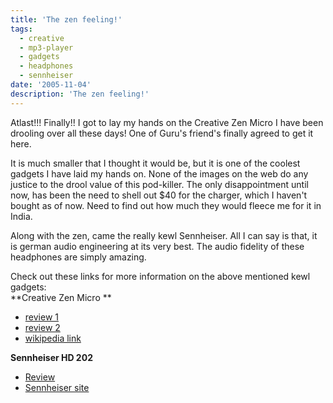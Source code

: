 ```yaml
---
title: 'The zen feeling!'
tags:
  - creative
  - mp3-player
  - gadgets
  - headphones
  - sennheiser
date: '2005-11-04'
description: 'The zen feeling!'
---
```


Atlast!!! Finally!! I got to lay my hands on the Creative Zen Micro I have been drooling over all these days! One of Guru's friend's finally agreed to get it here.

It is much smaller that I thought it would be, but it is one of the coolest gadgets I have laid my hands on. None of the images on the web do any justice to the drool value of this pod-killer. The only disappointment until now, has been the need to shell out $40 for the charger, which I haven't bought as of now. Need to find out how much they would fleece me for it in India.

Along with the zen, came the really kewl Sennheiser. All I can say is that, it is german audio engineering at its very best. The audio fidelity of these headphones are simply amazing.

Check out these links for more information on the above mentioned kewl gadgets:  
**Creative Zen Micro **

* [review 1][0]
* [review 2][1]
* [wikipedia link][2]

**Sennheiser HD 202**

* [Review][3]
* [Sennheiser site][4]


[0]: http://www.dvhardware.net/review71_zen-micro.html
[1]: http://www.everythingusb.com/hardware/index/Creative_Zen_Micro_5GB.htm
[2]: http://en.wikipedia.org/wiki/Creative_Zen#Zen_Micro_Photo
[3]: http://www.comparestoreprices.co.uk/headphones/sennheiser-hd202.asp
[4]: http://www.sennheiserusa.com/newsite/productdetail.asp?transid=005176
